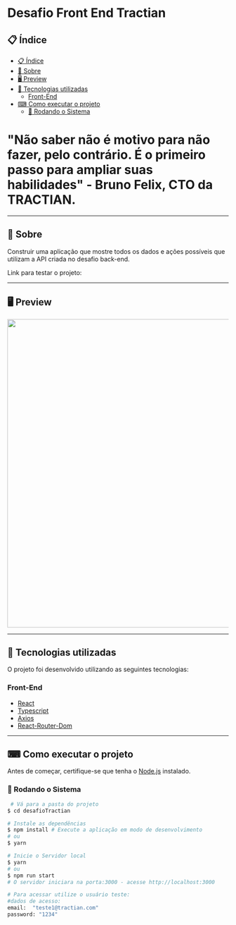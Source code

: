 
<p align="center">
 <h1>Desafio Front End Tractian</h1>
</p>

## 📋 Índice
- [📋 Índice](#-índice)
- [📖 Sobre](#-sobre)
- [🖥 Preview](#-preview)
- [🚀 Tecnologias utilizadas](#-tecnologias-utilizadas)
  - [Front-End](#front-end)
- [⌨ Como executar o projeto](#-como-executar-o-projeto)
  - [🎲 Rodando o Sistema](#-rodando-o-sistema)


<h1> "Não saber não é motivo para não fazer, pelo contrário. É o primeiro passo 
para ampliar suas habilidades" - Bruno Felix, CTO da TRACTIAN. </h1>

---
## 📖 Sobre
Construir uma aplicação que mostre todos os dados e ações possíveis que utilizam a API criada no desafio back-end.

Link para testar o projeto: 

---
## 🖥 Preview

<p align="center">
 <img src="Aqui vai algumas imagens do projeto" width="700" >
</p>

---
## 🚀 Tecnologias utilizadas

O projeto foi desenvolvido utilizando as seguintes tecnologias:

### Front-End

 - [React](https://reactjs.org/)
 - [Typescript](https://www.typescriptlang.org/)
 - [Axios](https://github.com/axios/axios)
 - [React-Router-Dom](https://reactrouter.com/web/guides/quick-start)

---

## ⌨ Como executar o projeto

Antes de começar, certifique-se que tenha o [Node.js](https://nodejs.org/en/) instalado. 


### 🎲 Rodando o Sistema
```bash
 # Vá para a pasta do projeto
$ cd desafioTractian

# Instale as dependências
$ npm install # Execute a aplicação em modo de desenvolvimento
# ou
$ yarn

# Inicie o Servidor local 
$ yarn
# ou
$ npm run start
# O servidor iniciara na porta:3000 - acesse http://localhost:3000

# Para acessar utilize o usuário teste:
#dados de acesso:
email:  "teste1@tractian.com"
password: "1234"

```

